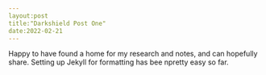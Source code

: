 ```yaml
---
layout:post
title:"Darkshield Post One"
date:2022-02-21
---
```


Happy to have found a home for my research and notes, and can hopefully share. Setting up Jekyll for formatting has bee npretty easy so far.
